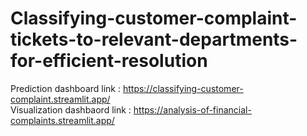 # Classifying-customer-complaint-tickets-to-relevant-departments-for-efficient-resolution

Prediction dashboard link : https://classifying-customer-complaint.streamlit.app/ \
Visualization dashbaord link : https://analysis-of-financial-complaints.streamlit.app/
